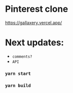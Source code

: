 # Pinterest clone

https://gallaxery.vercel.app/

# Next updates:

- `comments?`
- `API`

### `yarn start`

### `yarn build`
